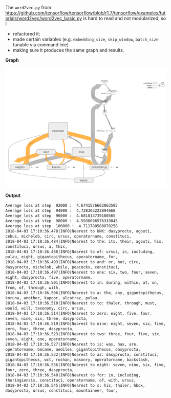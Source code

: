 The `word2vec.py` from
https://github.com/tensorflow/tensorflow/blob/r1.7/tensorflow/examples/tutorials/word2vec/word2vec_basic.py
is hard to read and not modularized, so I 

* refactored it;
* made certain variables (e.g. `embedding_size`, `skip_window`, `batch_size` tunable via command lnie)
* making sure it produces the same graph and results.

**Graph**

![graph](https://raw.githubusercontent.com/zyxue/tf-word2vec/master/graph.png)


**Output**

```
Average loss at step  92000 :  4.6741576662063595
Average loss at step  94000 :  4.728303222894668
Average loss at step  96000 :  4.681813739180565
Average loss at step  98000 :  4.5938096576333045
Average loss at step  100000 :  4.711780580878258
2018-04-03 17:10:36,478|INFO|Nearest to UNK: dasyprocta, agouti, cebus, michelob, circ, ursus, operatorname, constituci,
2018-04-03 17:10:36,484|INFO|Nearest to the: its, their, agouti, his, constituci, ursus, a, this,
2018-04-03 17:10:36,488|INFO|Nearest to of: ursus, in, including, pulau, eight, gigantopithecus, operatorname, for,
2018-04-03 17:10:36,493|INFO|Nearest to and: or, but, circ, dasyprocta, michelob, while, peacocks, constituci,
2018-04-03 17:10:36,497|INFO|Nearest to one: six, two, four, seven, eight, dasyprocta, five, operatorname,
2018-04-03 17:10:36,501|INFO|Nearest to in: during, within, at, on, from, of, through, with,
2018-04-03 17:10:36,506|INFO|Nearest to a: the, any, gigantopithecus, koruna, another, kapoor, alcatraz, pulau,
2018-04-03 17:10:36,510|INFO|Nearest to to: thaler, through, must, would, will, taxonomy, circ, ursus,
2018-04-03 17:10:36,514|INFO|Nearest to zero: eight, five, four, seven, nine, six, three, dasyprocta,
2018-04-03 17:10:36,519|INFO|Nearest to nine: eight, seven, six, five, zero, four, three, dasyprocta,
2018-04-03 17:10:36,523|INFO|Nearest to two: three, four, five, six, seven, eight, one, operatorname,
2018-04-03 17:10:36,527|INFO|Nearest to is: was, has, are, operatorname, became, aediles, gigantopithecus, dasyprocta,
2018-04-03 17:10:36,532|INFO|Nearest to as: dasyprocta, constituci, gigantopithecus, wct, roshan, masonry, operatorname, backslash,
2018-04-03 17:10:36,536|INFO|Nearest to eight: seven, nine, six, five, four, zero, three, dasyprocta,
2018-04-03 17:10:36,540|INFO|Nearest to for: in, including, thuringiensis, constituci, operatorname, of, with, ursus,
2018-04-03 17:10:36,545|INFO|Nearest to s: his, thaler, hbox, dasyprocta, ursus, constituci, mountaineer, four,
```

